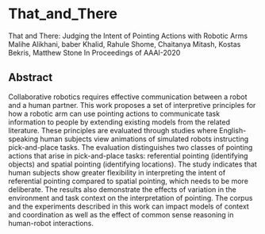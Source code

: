 # That_and_There
That and There: Judging the Intent of Pointing Actions with Robotic Arms
Malihe Alikhani, baber Khalid, Rahule Shome, Chaitanya Mitash, Kostas Bekris, Matthew Stone
In Proceedings of AAAI-2020

## Abstract
Collaborative robotics requires effective communication between a robot and a human partner. This work proposes a set of interpretive principles for how a robotic arm can use pointing actions to communicate task information to people by extending existing models from the related literature. These principles are evaluated through studies where English-speaking human subjects view animations of simulated robots instructing pick-and-place tasks. The evaluation distinguishes two classes of pointing actions that arise in pick-and-place tasks: referential pointing (identifying objects) and spatial pointing (identifying locations). The study indicates that human subjects show greater flexibility in interpreting the intent of referential pointing compared to spatial pointing, which needs to be more deliberate. The results also demonstrate the effects of variation in the environment and task context on the interpretation of pointing. The corpus and the experiments described in this work can impact models of context and coordination as well as the effect of common sense reasoning in human-robot interactions.
